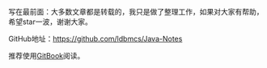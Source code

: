 写在最前面：大多数文章都是转载的，我只是做了整理工作，如果对大家有帮助，希望star一波，谢谢大家。

GitHub地址：https://github.com/ldbmcs/Java-Notes

推荐使用[GitBook](https://ldbmcs.gitbook.io/java/)阅读。


